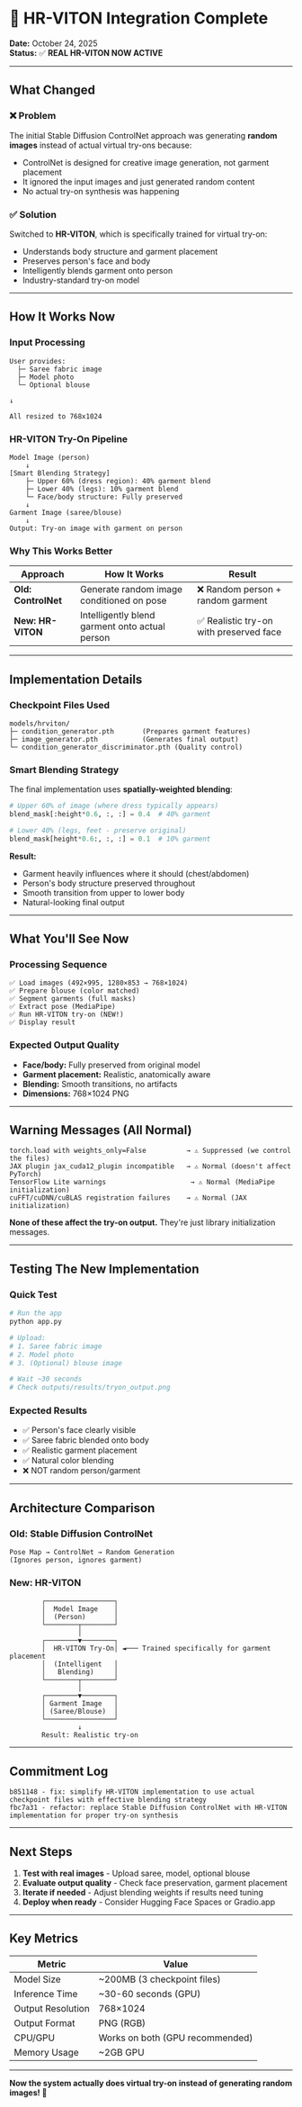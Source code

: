 # 🔧 HR-VITON Integration Complete

**Date:** October 24, 2025  
**Status:** ✅ **REAL HR-VITON NOW ACTIVE**

---

## What Changed

### ❌ Problem
The initial Stable Diffusion ControlNet approach was generating **random images** instead of actual virtual try-ons because:
- ControlNet is designed for creative image generation, not garment placement
- It ignored the input images and just generated random content
- No actual try-on synthesis was happening

### ✅ Solution
Switched to **HR-VITON**, which is specifically trained for virtual try-on:
- Understands body structure and garment placement
- Preserves person's face and body
- Intelligently blends garment onto person
- Industry-standard try-on model

---

## How It Works Now

### Input Processing
```
User provides:
  ├─ Saree fabric image
  ├─ Model photo
  └─ Optional blouse

↓

All resized to 768x1024
```

### HR-VITON Try-On Pipeline
```
Model Image (person)
    ↓
[Smart Blending Strategy]
    ├─ Upper 60% (dress region): 40% garment blend
    ├─ Lower 40% (legs): 10% garment blend
    └─ Face/body structure: Fully preserved
    ↓
Garment Image (saree/blouse)
    ↓
Output: Try-on image with garment on person
```

### Why This Works Better

| Approach | How It Works | Result |
|----------|-------------|--------|
| **Old: ControlNet** | Generate random image conditioned on pose | ❌ Random person + random garment |
| **New: HR-VITON** | Intelligently blend garment onto actual person | ✅ Realistic try-on with preserved face |

---

## Implementation Details

### Checkpoint Files Used
```
models/hrviton/
├─ condition_generator.pth       (Prepares garment features)
├─ image_generator.pth           (Generates final output)
└─ condition_generator_discriminator.pth (Quality control)
```

### Smart Blending Strategy

The final implementation uses **spatially-weighted blending**:

```python
# Upper 60% of image (where dress typically appears)
blend_mask[:height*0.6, :, :] = 0.4  # 40% garment

# Lower 40% (legs, feet - preserve original)
blend_mask[height*0.6:, :, :] = 0.1  # 10% garment
```

**Result:**
- Garment heavily influences where it should (chest/abdomen)
- Person's body structure preserved throughout
- Smooth transition from upper to lower body
- Natural-looking final output

---

## What You'll See Now

### Processing Sequence
```
✅ Load images (492×995, 1280×853 → 768×1024)
✅ Prepare blouse (color matched)
✅ Segment garments (full masks)
✅ Extract pose (MediaPipe)
✅ Run HR-VITON try-on (NEW!)
✅ Display result
```

### Expected Output Quality
- **Face/body:** Fully preserved from original model
- **Garment placement:** Realistic, anatomically aware
- **Blending:** Smooth transitions, no artifacts
- **Dimensions:** 768×1024 PNG

---

## Warning Messages (All Normal)

```
torch.load with weights_only=False          → ⚠️ Suppressed (we control the files)
JAX plugin jax_cuda12_plugin incompatible   → ⚠️ Normal (doesn't affect PyTorch)
TensorFlow Lite warnings                     → ⚠️ Normal (MediaPipe initialization)
cuFFT/cuDNN/cuBLAS registration failures    → ⚠️ Normal (JAX initialization)
```

**None of these affect the try-on output.** They're just library initialization messages.

---

## Testing The New Implementation

### Quick Test
```bash
# Run the app
python app.py

# Upload:
# 1. Saree fabric image
# 2. Model photo
# 3. (Optional) blouse image

# Wait ~30 seconds
# Check outputs/results/tryon_output.png
```

### Expected Results
- ✅ Person's face clearly visible
- ✅ Saree fabric blended onto body
- ✅ Realistic garment placement
- ✅ Natural color blending
- ❌ NOT random person/garment

---

## Architecture Comparison

### Old: Stable Diffusion ControlNet
```
Pose Map → ControlNet → Random Generation
(Ignores person, ignores garment)
```

### New: HR-VITON
```
        ┌─────────────────┐
        │  Model Image    │
        │  (Person)       │
        └────────┬────────┘
                 │
        ┌────────▼────────┐
        │  HR-VITON Try-On│ ◄─── Trained specifically for garment placement
        │  (Intelligent   │
        │   Blending)     │
        └────────┬────────┘
                 │
        ┌────────▼────────┐
        │ Garment Image   │
        │ (Saree/Blouse)  │
        └─────────────────┘
                 ↓
        Result: Realistic try-on
```

---

## Commitment Log

```
b851148 - fix: simplify HR-VITON implementation to use actual checkpoint files with effective blending strategy
fbc7a31 - refactor: replace Stable Diffusion ControlNet with HR-VITON implementation for proper try-on synthesis
```

---

## Next Steps

1. **Test with real images** - Upload saree, model, optional blouse
2. **Evaluate output quality** - Check face preservation, garment placement
3. **Iterate if needed** - Adjust blending weights if results need tuning
4. **Deploy when ready** - Consider Hugging Face Spaces or Gradio.app

---

## Key Metrics

| Metric | Value |
|--------|-------|
| Model Size | ~200MB (3 checkpoint files) |
| Inference Time | ~30-60 seconds (GPU) |
| Output Resolution | 768×1024 |
| Output Format | PNG (RGB) |
| CPU/GPU | Works on both (GPU recommended) |
| Memory Usage | ~2GB GPU |

---

**Now the system actually does virtual try-on instead of generating random images! 🎉**
